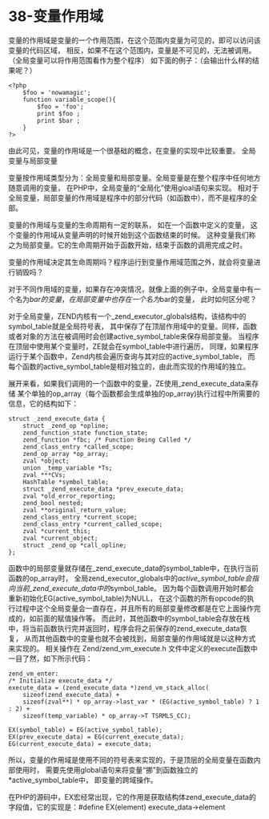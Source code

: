 # 38-变量作用域
变量的作用域是变量的一个作用范围，在这个范围内变量为可见的，即可以访问该变量的代码区域， 相反，如果不在这个范围内，变量是不可见的，无法被调用。 （全局变量可以将作用范围看作为整个程序） 如下面的例子：（会输出什么样的结果呢？）

    <?php
        $foo = 'nowamagic';
        function variable_scope(){
            $foo = 'foo';
            print $foo ;
            print $bar ;
        }
    ?>

由此可见，变量的作用域是一个很基础的概念，在变量的实现中比较重要。
全局变量与局部变量

变量按作用域类型分为：全局变量和局部变量。全局变量是在整个程序中任何地方随意调用的变量， 在PHP中，全局变量的“全局化”使用gloal语句来实现。 相对于全局变量，局部变量的作用域是程序中的部分代码（如函数中），而不是程序的全部。

变量的作用域与变量的生命周期有一定的联系， 如在一个函数中定义的变量， 这个变量的作用域从变量声明的时候开始到这个函数结束的时候。 这种变量我们称之为局部变量。它的生命周期开始于函数开始，结束于函数的调用完成之时。

变量的作用域决定其生命周期吗？程序运行到变量作用域范围之外，就会将变量进行销毁吗？

对于不同作用域的变量，如果存在冲突情况，就像上面的例子中，全局变量中有一个名为$bar的变量， 在局部变量中也存在一个名为$bar的变量， 此时如何区分呢？

对于全局变量，ZEND内核有一个_zend_executor_globals结构，该结构中的symbol_table就是全局符号表， 其中保存了在顶层作用域中的变量。同样，函数或者对象的方法在被调用时会创建active_symbol_table来保存局部变量。 当程序在顶层中使用某个变量时，ZE就会在symbol_table中进行遍历， 同理，如果程序运行于某个函数中，Zend内核会遍历查询与其对应的active_symbol_table， 而每个函数的active_symbol_table是相对独立的，由此而实现的作用域的独立。

展开来看，如果我们调用的一个函数中的变量，ZE使用_zend_execute_data来存储 某个单独的op_array（每个函数都会生成单独的op_array)执行过程中所需要的信息，它的结构如下：

    struct _zend_execute_data {
        struct _zend_op *opline;
        zend_function_state function_state;
        zend_function *fbc; /* Function Being Called */
        zend_class_entry *called_scope;
        zend_op_array *op_array;
        zval *object;
        union _temp_variable *Ts;
        zval ***CVs;
        HashTable *symbol_table;
        struct _zend_execute_data *prev_execute_data;
        zval *old_error_reporting;
        zend_bool nested;
        zval **original_return_value;
        zend_class_entry *current_scope;
        zend_class_entry *current_called_scope;
        zval *current_this;
        zval *current_object;
        struct _zend_op *call_opline;
    };

函数中的局部变量就存储在_zend_execute_data的symbol_table中，在执行当前函数的op_array时， 全局zend_executor_globals中的*active_symbol_table会指向当前_zend_execute_data中的*symbol_table。 因为每个函数调用开始时都会重新初始化EG(active_symbol_table)为NULL， 在这个函数的所有opcode的执行过程中这个全局变量会一直存在，并且所有的局部变量修改都是在它上面操作完成的，如前面的赋值操作等。 而此时，其他函数中的symbol_table会存放在栈中，将当前函数执行完并返回时，程序会将之前保存的zend_execute_data恢复， 从而其他函数中的变量也就不会被找到，局部变量的作用域就是以这种方式来实现的。 相关操作在 Zend/zend_vm_execute.h 文件中定义的execute函数中一目了然，如下所示代码：

    zend_vm_enter:
    /* Initialize execute_data */
    execute_data = (zend_execute_data *)zend_vm_stack_alloc(
        sizeof(zend_execute_data) +
        sizeof(zval**) * op_array->last_var * (EG(active_symbol_table) ? 1 : 2) +
        sizeof(temp_variable) * op_array->T TSRMLS_CC);
     
    EX(symbol_table) = EG(active_symbol_table);
    EX(prev_execute_data) = EG(current_execute_data);
    EG(current_execute_data) = execute_data;

所以，变量的作用域是使用不同的符号表来实现的，于是顶层的全局变量在函数内部使用时， 需要先使用global语句来将变量“挪”到函数独立的*active_symbol_table中， 即变量的跨域操作。

在PHP的源码中，EX宏经常出现，它的作用是获取结构体zend_execute_data的字段值，它的实现是：#define EX(element) execute_data->element
